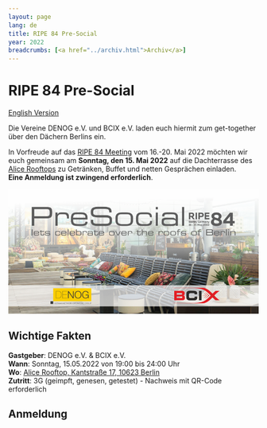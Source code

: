 ```yaml
---
layout: page
lang: de
title: RIPE 84 Pre-Social 
year: 2022
breadcrumbs: [<a href="../archiv.html">Archiv</a>]
---
```


# RIPE 84 Pre-Social
[English Version](ripe84_en.html)
 
Die Vereine DENOG e.V. und BCIX e.V. laden euch hiermit zum get-together über den Dächern Berlins ein. 

In Vorfreude auf das [RIPE 84 Meeting](https://ripe84.ripe.net) vom 16.-20. Mai 2022 möchten wir euch gemeinsam am **Sonntag, den 15. Mai 2022** auf die Dachterrasse des [Alice Rooftops](https://www.alice-rooftop.de/) zu Getränken, Buffet und netten Gesprächen einladen.  
**Eine Anmeldung ist zwingend erforderlich**. 

![RIPE84 Banner](/images/meetings/ripe84/ripe84_banner.png)

## Wichtige Fakten

**Gastgeber**: DENOG e.V. & BCIX e.V.  
**Wann**: Sonntag, 15.05.2022 von 19:00 bis 24:00 Uhr   
**Wo**: [Alice Rooftop, Kantstraße 17, 10623 Berlin](https://www.alice-rooftop.de/)  
**Zutritt**: 3G (geimpft, genesen, getestet) - Nachweis mit QR-Code erforderlich   

## Anmeldung

<pretix-widget event="https://pretix.eu/denog/ripe84/"></pretix-widget>


